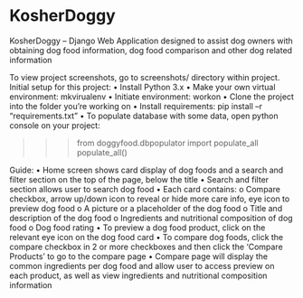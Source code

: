 # KosherDoggy

KosherDoggy – Django Web Application designed to assist dog owners with obtaining dog food information, dog food comparison and other dog related information

To view project screenshots, go to screenshots/ directory within project.
Initial setup for this project:
•	Install Python 3.x
•	Make your own virtual environment: mkvirualenv <environment name>
•	Initiate environment: workon <environment name>
•	Clone the project into the folder you’re working on
•	Install  requirements: pip install –r “requirements.txt”
•	To populate database with some data, open python console on your project:
>>> from doggyfood.dbpopulator import populate_all
>>> populate_all()


Guide:
•	Home screen shows card display of dog foods and a search and filter section on the top of the page, below the title
•	Search and filter section allows user to search dog food
•	Each card contains:
o	Compare checkbox, arrow up/down icon to reveal or hide more care info, eye icon to preview dog food
o	A picture or a placeholder of the dog food
o	Title and description of the dog food
o	Ingredients and nutritional composition of dog food
o	Dog food rating
•	To preview a dog food product, click on the relevant eye icon on the dog food card
•	To compare dog foods, click the compare checkbox in 2 or more checkboxes and then click the ‘Compare <x> Products’ to go to the compare page
•	Compare page will display the common ingredients per dog food and allow user to access preview on each product, as well as view ingredients and nutritional composition information
